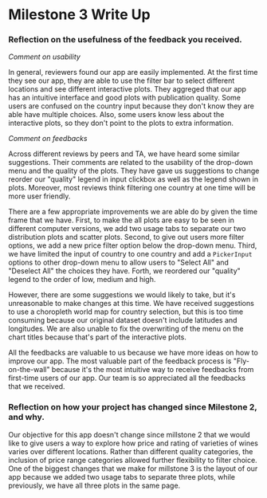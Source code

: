# Milestone 3 Write Up

### Reflection on the usefulness of the feedback you received.

*Comment on usability*

In general, reviewers found our app are easily implemented. At the first time they see our app, they are able to use the filter bar to select different locations and see different interactive plots. They aggreged that our app has an intuitive interface and good plots with publication quality. Some users are confused on the country input because they don't know they are able have multiple choices. Also, some users know less about the interactive plots, so they don't point to the plots to extra information. 


*Comment on feedbacks*

Across different reviews by peers and TA, we have heard some similar suggestions. Their comments are related to the usability of the drop-down menu and the quality of the plots. They have gave us suggestions to change reorder our "quality" legend in input clickbox as well as the legend shown in plots. Moreover, most reviews think filtering one country at one time will be more user friendly.

There are a few appropriate improvements we are able do by given the time frame that we have. First, to make the all plots are easy to be seen in different computer versions, we add two usage tabs to separate our two distribution plots and scatter plots. Second, to give out users more filter options, we add a new price filter option below the drop-down menu. Third, we have limited the input of country to one country and add a `PickerInput` options to other drop-down menu to allow users to "Select All" and "Deselect All" the choices they have. Forth, we reordered our "quality" legend to the order of low, medium and high.

However, there are some suggestions we would likely to take, but it's unreasonable to make changes at this time. We have received suggestions to use a choropleth world map for country selection, but this is too time consuming because our original dataset doesn't include latitudes and longitudes. We are also unable to fix the overwriting of the menu on the chart titles because that's part of the interactive plots. 

All the feedbacks are valuable to us because we have more ideas on how to improve our app. The most valuable part of the feedback process is "Fly-on-the-wall" because it's the most intuitive way to receive feedbacks from first-time users of our app. Our team is so appreciated all the feedbacks that we received. 

### Reflection on how your project has changed since Milestone 2, and why.
Our objective for this app doesn't change since millstone 2 that we would like to give users a way to explore how price and rating of varieties of wines varies over different locations. Rather than different quality categories, the inclusion of price range categories allowed further flexibility to filter choice. One of the biggest changes that we make for millstone 3 is the layout of our app because we added two usage tabs to separate three plots, while previously, we have all three plots in the same page. 





